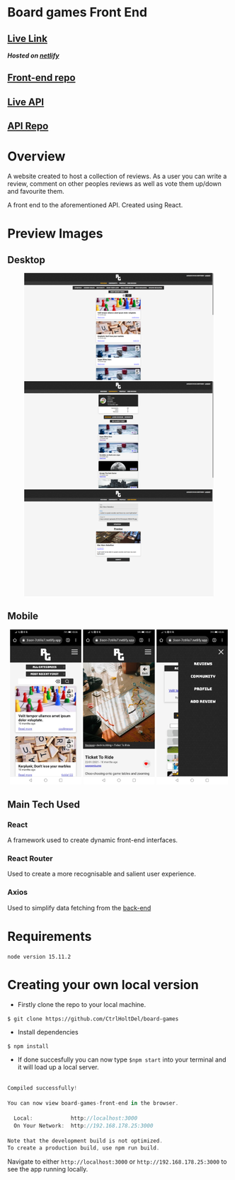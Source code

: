 # Board games Front End

## [Live Link](https://roared-games.netlify.app/)

**_Hosted on [netlify](https://www.netlify.com//)_**

## [Front-end repo](https://github.com/CtrlHoltDel/board-games-back-end)

## [Live API](https://chd-board-games.herokuapp.com/api)

## [API Repo](https://github.com/CtrlHoltDel/board-games-back-end)

# Overview

A website created to host a collection of reviews. As a user you can write a review, comment on other peoples reviews as well as vote them up/down and favourite them.

A front end to the aforementioned API. Created using React.

# Preview Images

## Desktop

<div align="center">
<img src="./readme-images/desktop/reviews.png" alt="home-page with reviews" width="85%"/>
<img src="./readme-images/desktop/user.png" alt="looking at a users page" width="85%"/>
<img src="./readme-images/desktop/postreview-desktop.png" alt="Where to add your own review" width="85%"/>
</div>

## Mobile

<div align="center">
<img src="./readme-images/mobile/reviews.png" alt="Review home-page" width="32%"/>
<img src="./readme-images/mobile/single-review.png" alt="single review page" width="32%"/>
<img src="./readme-images/mobile/mobile-nav.png" alt="picture of the mobile nav bar" width="32%"/>
</div>

## Main Tech Used

### React

A framework used to create dynamic front-end interfaces.

### React Router

Used to create a more recognisable and salient user experience.

### Axios

Used to simplify data fetching from the [back-end](https://github.com/CtrlHoltDel/board-games-back-end)

# Requirements

`node version 15.11.2`

# Creating your own local version

- Firstly clone the repo to your local machine.

`$ git clone https://github.com/CtrlHoltDel/board-games`

- Install dependencies

`$ npm install`

- If done succesfully you can now type `$npm start` into your terminal and it will load up a local server.

```Javascript

Compiled successfully!

You can now view board-games-front-end in the browser.

  Local:            http://localhost:3000
  On Your Network:  http://192.168.178.25:3000

Note that the development build is not optimized.
To create a production build, use npm run build.

```

Navigate to either `http://localhost:3000` or `http://192.168.178.25:3000` to see the app running locally.

